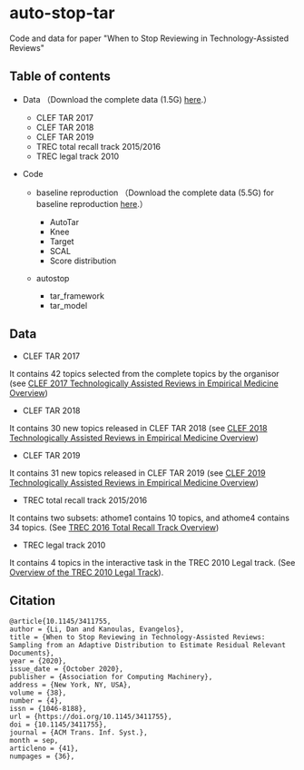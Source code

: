 # auto-stop-tar
Code and data for paper "When to Stop Reviewing in Technology-Assisted Reviews"


## Table of contents

- Data （Download the complete data (1.5G) [here](https://drive.google.com/drive/folders/14VS0Yib9yWfpghjxhf8aNoej43yJJ-Ej?usp=sharing).）
    * CLEF TAR 2017
    * CLEF TAR 2018
    * CLEF TAR 2019
    * TREC total recall track 2015/2016
    * TREC legal track 2010 
    
- Code
    - baseline reproduction （Download the complete data (5.5G) for baseline reproduction [here](https://drive.google.com/drive/folders/14VS0Yib9yWfpghjxhf8aNoej43yJJ-Ej?usp=sharing).）
    
        * AutoTar 
        * Knee
        * Target
        * SCAL
        * Score distribution

    - autostop
        * tar_framework
        * tar_model


## Data  

- CLEF TAR 2017

It contains 42 topics selected from the complete topics by the organisor (see [CLEF 2017 Technologically Assisted Reviews in Empirical Medicine Overview](https://pure.strath.ac.uk/ws/portalfiles/portal/71285524/Kanoulas_etal_CEUR_2017_CLEF_2017_technologically_assisted_reviews_in_empirical_medicine_overview.pdf))

- CLEF TAR 2018

It contains 30 new topics released in CLEF TAR 2018 (see [CLEF 2018 Technologically Assisted Reviews in Empirical Medicine Overview](http://ceur-ws.org/Vol-2125/invited_paper_6.pdf))

- CLEF TAR 2019

It contains 31 new topics released in CLEF TAR 2019 (see [CLEF 2019 Technologically Assisted Reviews in Empirical Medicine Overview](http://ceur-ws.org/Vol-2380/paper_250.pdf))

- TREC total recall track 2015/2016

It contains two subsets: athome1 contains 10 topics, and athome4 contains 34 topics. (See [TREC 2016 Total Recall Track Overview](https://plg.uwaterloo.ca/~gvcormac/total-recall/))

- TREC legal track 2010 

It contains 4 topics in the interactive task in the TREC 2010 Legal track. (See [Overview of the TREC 2010 Legal
Track](https://trec-legal.umiacs.umd.edu)).


       
## Citation
```
@article{10.1145/3411755,
author = {Li, Dan and Kanoulas, Evangelos},
title = {When to Stop Reviewing in Technology-Assisted Reviews: Sampling from an Adaptive Distribution to Estimate Residual Relevant Documents},
year = {2020},
issue_date = {October 2020},
publisher = {Association for Computing Machinery},
address = {New York, NY, USA},
volume = {38},
number = {4},
issn = {1046-8188},
url = {https://doi.org/10.1145/3411755},
doi = {10.1145/3411755},
journal = {ACM Trans. Inf. Syst.},
month = sep,
articleno = {41},
numpages = {36},
```
